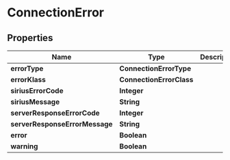 

# ConnectionError


## Properties

| Name | Type | Description | Notes |
|------------ | ------------- | ------------- | -------------|
|**errorType** | **ConnectionErrorType** |  |  |
|**errorKlass** | **ConnectionErrorClass** |  |  |
|**siriusErrorCode** | **Integer** |  |  |
|**siriusMessage** | **String** |  |  |
|**serverResponseErrorCode** | **Integer** |  |  [optional] |
|**serverResponseErrorMessage** | **String** |  |  [optional] |
|**error** | **Boolean** |  |  [optional] |
|**warning** | **Boolean** |  |  [optional] |



